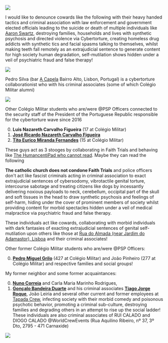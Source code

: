 ![](https://raw.githubusercontent.com/strikles/atac/main/assets/img/IMG_0922.PNG)

I would like to denounce cowards like the following with their heavy handed tactics and criminal association with law enforcement and government elected officials leading to the suicide or death of multiple individuals like [Aaron Swartz](https://en.m.wikipedia.org/wiki/Aaron_Swartz), destroying families, households and lives with synthetic psychosis and directed violence via Cybertorture, creating homeless drug addicts with synthetic tics and facial spasms talking to themselves, whilst making teeth fall remotely as an extrajudicial sentence to generate content for high society human degradation, self-mutilation shows hidden under a veil of psychiatric fraud and false therapy!

![](https://raw.githubusercontent.com/strikles/atac/main/assets/img/IMG_2499.JPG)

Pedro Silva (bar [A Capela](https://www.facebook.com/acapelabar/) Bairro Alto, Lisbon, Portugal) is a cybertorture collaborationist who with his criminal associates (some of which Colégio Militar alumni) 

![](https://raw.githubusercontent.com/strikles/atac/main/assets/img/cybertorture_collaborationists/PT/CM/19921A0F-B127-4A0B-B527-EA8B9F60E1E5.png)

Other Colégio Militar students who are/were @PSP Officers connected to the security staff of the President of the Portuguese Republic responsible for the cybertorture wave since 2016

0. **Luis Nazareth Carvalho Figueira** (17 at Colégio Militar)
0. [**José Ricardo Nazareth Carvalho Figueira**](https://dre.pt/home/-/dre/73841274/details/maximized)
0. [**Tito Eurico Miranda Fernandes**](https://dre.pt/home/-/dre/115800591/details/maximized) (15 at Colégio Militar)

These guys act as 3 stooges by collaborating in Faith Trials and behaving like [The HumancentiPad who cannot read](https://www.southparkstudios.nu/episodes/j6a6zs/south-park-humancentipad-season-15-ep-1). Maybe they can read the following 

**The catholic church does not condone Faith Trials** and police officers don't act like fascist criminals acting in criminal association to exact extrajudicial sentences of cybersodomy, vibrotactile genital torture, intercourse sabotage and treating citizens like dogs by incessantly delivering noxious payloads to neck, cerebellum, occipital part of the skull and soft tissues in the head to draw synthetic psychosis and feelings of self-harm, hiding under the cover of prominent members of society whilst providing content for morbid spectacles hidden under a veil of medical malpractice via psychiatric fraud and false therapy.

These individuals act like cowards, collaborating with morbid individuals with dark fantasies of exacting extrajudicial sentences of genital self-mutilation upon others like those at [Rua do Almada (near Jardim do Adamastor), Lisboa](https://goo.gl/maps/S5dwABC3DVC2Zsjv9) and their criminal associates!

Other former Colégio Militar students who are/were @PSP Officers:

0. [**Pedro Miguel Grilo**](https://pt.linkedin.com/in/pedro-grilo-8760013b) (427 at Colégio Militar) and João Pinheiro (277 at Colégio Militar) and respective families and social groups!

My former neighbor and some former acquaintances:

0. [**Nuno Correia**](https://pt.linkedin.com/in/nuno-correia-383a86154) and Carla Maria Marinho Rodrigues, 
0. [**Gonçalo Bandeira Duarte**](https://pt.linkedin.com/in/gon%C3%A7alo-duarte-b71078107?trk=people-guest_people_search-card) and his criminal associates [**Tiago Jorge Roque**](https://www.facebook.com/tiago.j.roque), João Leiria and several other current and former employees at [Tapada Crew](https://www.tapadacrew.com/), infecting society with their morbid comedy and poisonous psychotic behavior, promoting a criminal sub-culture, destroying families and degrading others in an attempt to rise up the social ladder! These individuals are also criminal associates of RUI CALADO and DIOGO CALADO @WorldCrewEvents (Rua Aquilino Ribeiro, nº 37, 3º Dto, 2795 - 471 Carnaxide)

![](https://raw.githubusercontent.com/strikles/atac/main/assets/img/IMG_0918.JPG)
